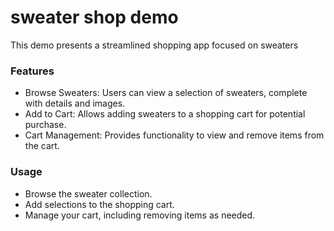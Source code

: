 # sweater shop demo

This demo presents a streamlined shopping app focused on sweaters

### Features
- Browse Sweaters: Users can view a selection of sweaters, complete with details and images.
- Add to Cart: Allows adding sweaters to a shopping cart for potential purchase.
- Cart Management: Provides functionality to view and remove items from the cart.

### Usage

- Browse the sweater collection.
- Add selections to the shopping cart.
- Manage your cart, including removing items as needed.